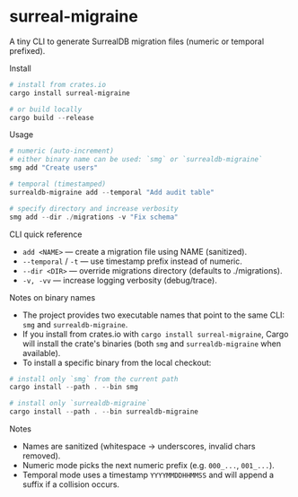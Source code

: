 surreal-migraine
=================

A tiny CLI to generate SurrealDB migration files (numeric or temporal prefixed).

Install

```powershell
# install from crates.io
cargo install surreal-migraine

# or build locally
cargo build --release
```

Usage

```powershell
# numeric (auto-increment)
# either binary name can be used: `smg` or `surrealdb-migraine`
smg add "Create users"

# temporal (timestamped)
surrealdb-migraine add --temporal "Add audit table"

# specify directory and increase verbosity
smg add --dir ./migrations -v "Fix schema"
```

CLI quick reference

- `add <NAME>` — create a migration file using NAME (sanitized).
- `--temporal` / `-t` — use timestamp prefix instead of numeric.
- `--dir <DIR>` — override migrations directory (defaults to ./migrations).
- `-v, -vv` — increase logging verbosity (debug/trace).

Notes on binary names

- The project provides two executable names that point to the same CLI: `smg` and `surrealdb-migraine`.
- If you install from crates.io with `cargo install surreal-migraine`, Cargo will install the crate's binaries (both `smg` and `surrealdb-migraine` when available).
- To install a specific binary from the local checkout:

```powershell
# install only `smg` from the current path
cargo install --path . --bin smg

# install only `surrealdb-migraine`
cargo install --path . --bin surrealdb-migraine
```

Notes

- Names are sanitized (whitespace -> underscores, invalid chars removed).
- Numeric mode picks the next numeric prefix (e.g. `000_...`, `001_...`).
- Temporal mode uses a timestamp `YYYYMMDDHHMMSS` and will append a suffix if a collision occurs.